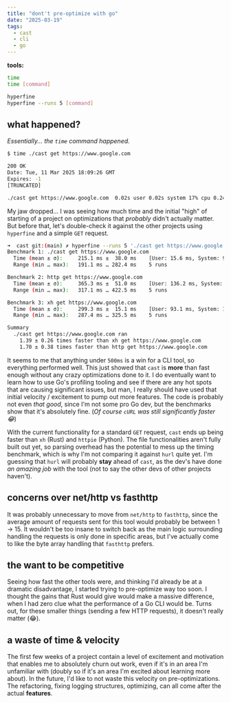 ```yaml
---
title: "dont't pre-optimize with go"
date: "2025-03-19"
tags:
  - cast
  - cli
  - go
---
```


**tools:**

```bash
time
time [command]

hyperfine
hyperfine --runs 5 [command]
```

## what happened?

_Essentially... the `time` command happened._

```bash
$ time ./cast get https://www.google.com

200 OK
Date: Tue, 11 Mar 2025 18:09:26 GMT
Expires: -1
[TRUNCATED]

./cast get https://www.google.com  0.02s user 0.02s system 17% cpu 0.247 total
```

My jaw dropped... I was seeing how much time and the initial "high" of starting of a project on optimizations that _probably_ didn't actually matter. But before that, let's double-check it against the other projects using `hyperfine` and a simple `GET` request.

```bash
➜  cast git:(main) ✗ hyperfine --runs 5 './cast get https://www.google.com' 'http get https://www.google.com' 'xh get https://www.google.com'
Benchmark 1: ./cast get https://www.google.com
  Time (mean ± σ):     215.1 ms ±  38.0 ms    [User: 15.6 ms, System: 9.4 ms]
  Range (min … max):   191.1 ms … 282.4 ms    5 runs

Benchmark 2: http get https://www.google.com
  Time (mean ± σ):     365.3 ms ±  51.0 ms    [User: 136.2 ms, System: 36.8 ms]
  Range (min … max):   317.1 ms … 422.5 ms    5 runs

Benchmark 3: xh get https://www.google.com
  Time (mean ± σ):     299.3 ms ±  15.1 ms    [User: 93.1 ms, System: 10.0 ms]
  Range (min … max):   287.4 ms … 325.5 ms    5 runs

Summary
  ./cast get https://www.google.com ran
    1.39 ± 0.26 times faster than xh get https://www.google.com
    1.70 ± 0.38 times faster than http get https://www.google.com
```

It seems to me that anything under `500ms` is a win for a CLI tool, so everything performed well. This just showed that `cast` is **more** than fast enough without any crazy optimizations done to it. I do eventually want to learn how to use Go's profiling tooling and see if there are any hot spots that are causing significant issues, but man, I really should have used that initial velocity / excitement to pump out more features. The code is probably not even _that good_, since I'm not some pro Go dev, but the benchmarks show that it's absolutely fine. (_Of course `cURL` was still significantly faster 😂_)

With the current functionality for a standard `GET` request, `cast` ends up being faster than `xh` (Rust) and `httpie` (Python). The file functionalities aren't fully built out yet, so parsing overhead has the potential to mess up the timing benchmark, which is why I'm not comparing it against `hurl` quite yet. I'm guessing that `hurl` will probably **stay** ahead of `cast`, as the dev's have done _an amazing job_ with the tool (not to say the other devs of other projects haven't).

## concerns over net/http vs fasthttp

It was probably unnecessary to move from `net/http` to `fasthttp`, since the average amount of requests sent for this tool would probably be between 1 -> 15. It wouldn't be too insane to switch back as the main logic surrounding handling the requests is only done in specific areas, but I've actually come to like the byte array handling that `fasthttp` prefers.

## the want to be competitive

Seeing how fast the other tools were, and thinking I'd already be at a dramatic disadvantage, I started trying to pre-optimize way too soon. I thought the gains that Rust would give would make a massive difference, when I had zero clue what the performance of a Go CLI would be. Turns out, for these smaller things (sending a few HTTP requests), it doesn't really matter (😂).

## a waste of time & velocity

The first few weeks of a project contain a level of excitement and motivation that enables me to absolutely churn out work, even if it's in an area I'm unfamiliar with (doubly so if it's an area I'm excited about learning more about). In the future, I'd like to not waste this velocity on pre-optimizations. The refactoring, fixing logging structures, optimizing, can all come after the actual **features**.
